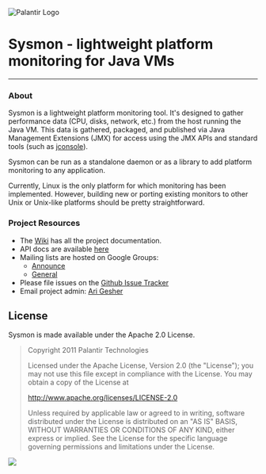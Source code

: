 ![Palantir Logo](/palantir/Sysmon/wiki/palantir-logo.png)
# Sysmon - lightweight platform monitoring for Java VMs #

---

### About #

Sysmon is a lightweight platform monitoring tool.  It's designed to gather performance data (CPU, disks, network, etc.) from the host running the Java VM.  This data is gathered, packaged, and published via Java Management Extensions (JMX) for access using the JMX APIs and standard tools (such as [jconsole](http://download.oracle.com/javase/6/docs/technotes/guides/management/jconsole.html)).

Sysmon can be run as a standalone daemon or as a library to add platform monitoring to any application.

Currently, Linux is the only platform for which monitoring has been implemented.  However, building new or porting existing monitors to other Unix or Unix-like platforms should be pretty straightforward.

### Project Resources #

* The [Wiki](Sysmon/wiki) has all the project documentation.
* API docs are available [here](http://palantir.github.com/Sysmon/apidocs)
* Mailing lists are hosted on Google Groups:
    * [Announce](http://groups.google.com/group/ptoss-sysmon-announce)
    * [General](http://groups.google.com/group/ptoss-sysmon)
* Please file issues on the [Github Issue Tracker](/palantir/Sysmon/issues)
* Email project admin: [Ari Gesher](mailto:agesher@palantir.com)


## License #

Sysmon is made available under the Apache 2.0 License.

>Copyright 2011 Palantir Technologies
>
>Licensed under the Apache License, Version 2.0 (the "License");
>you may not use this file except in compliance with the License.
>You may obtain a copy of the License at
>
><http://www.apache.org/licenses/LICENSE-2.0>
>
>Unless required by applicable law or agreed to in writing, software
>distributed under the License is distributed on an "AS IS" BASIS,
>WITHOUT WARRANTIES OR CONDITIONS OF ANY KIND, either express or implied.
>See the License for the specific language governing permissions and
>limitations under the License.

<img id="disclaimer" src="/_ptwp_live_ect0/wp-content/uploads/2011/09/disclaimer.png"/>
